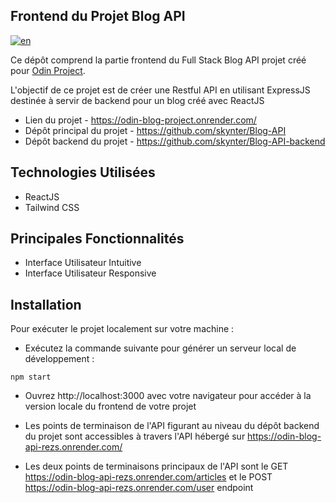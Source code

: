 ## Frontend du Projet Blog API

[![en](https://img.shields.io/badge/lang-en-red)](README.md)

Ce dépôt comprend la partie frontend du Full Stack Blog API projet créé pour [Odin Project](https://www.theodinproject.com/lessons/nodejs-blog-api).

L'objectif de ce projet est de créer une Restful API en utilisant ExpressJS destinée à servir de backend pour un blog créé avec ReactJS

- Lien du projet - https://odin-blog-project.onrender.com/
- Dépôt principal du projet - https://github.com/skynter/Blog-API
- Dépôt backend du projet - https://github.com/skynter/Blog-API-backend

## Technologies Utilisées

- ReactJS
- Tailwind CSS

## Principales Fonctionnalités

- Interface Utilisateur Intuitive
- Interface Utilisateur Responsive

## Installation

Pour exécuter le projet localement sur votre machine :

- Exécutez la commande suivante pour générer un serveur local de développement :

```
npm start
```

- Ouvrez http://localhost:3000 avec votre navigateur pour accéder à la version locale du frontend de votre projet

- Les points de terminaison de l'API figurant au niveau du dépôt backend du projet sont accessibles à travers l'API hébergé sur https://odin-blog-api-rezs.onrender.com/

- Les deux points de terminaisons principaux de l'API sont le GET https://odin-blog-api-rezs.onrender.com/articles et le POST https://odin-blog-api-rezs.onrender.com/user endpoint
